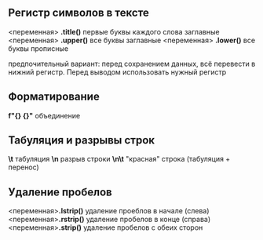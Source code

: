 ## Регистр символов в тексте
<переменная> **.title()** первые буквы каждого слова заглавные
<переменная> **.upper()** все буквы заглавные
<переменная> **.lower()** все буквы прописные

предпочительный вариант: перед сохранением данных, всё перевести в нижний регистр. Перед выводом использовать нужный регистр

## Форматирование
**f"{} {}"** объединение

## Табуляция и разрывы строк
**\t**  табуляция
**\n**  разрыв строки
**\n\t** "красная" строка (табуляция + перенос)   

## Удаление пробелов
<переменная>**.lstrip()** удаление проеблов в начале (слева)
<переменная>**.rstrip()** удаление пробелов в конце (справа)
<переменная>**.strip()** удаление пробелов c обеих сторон